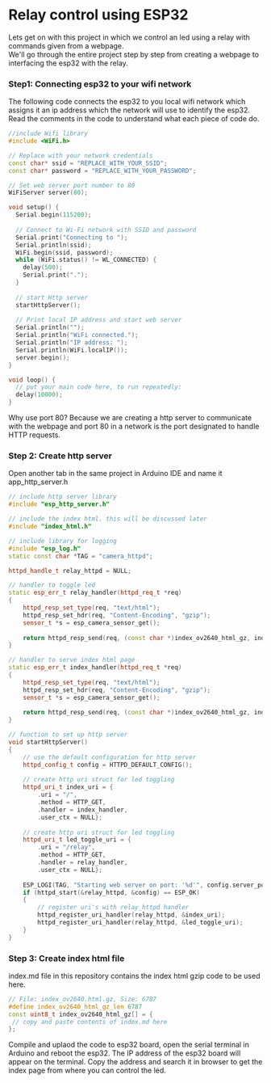 # Relay control using ESP32
Lets get on with this project in which we control an led using a relay with commands given from a webpage.</br>
We'll go through the entire project step by step from creating a webpage to interfacing the esp32 with the relay.</br>

### Step1: Connecting esp32 to your wifi network
The following code connects the esp32 to you local wifi network which assigns it an ip address which the network will use to identify the esp32.
Read the comments in the code to understand what each piece of code do.

```c++
//include Wifi library
#include <WiFi.h>

// Replace with your network credentials
const char* ssid = "REPLACE_WITH_YOUR_SSID";
const char* password = "REPLACE_WITH_YOUR_PASSWORD";

// Set web server port number to 80
WiFiServer server(80);

void setup() {
  Serial.begin(115200);
  
  // Connect to Wi-Fi network with SSID and password
  Serial.print("Connecting to ");
  Serial.println(ssid);
  WiFi.begin(ssid, password);
  while (WiFi.status() != WL_CONNECTED) {
    delay(500);
    Serial.print(".");
  }
  
  // start Http server
  startHttpServer();
  
  // Print local IP address and start web server
  Serial.println("");
  Serial.println("WiFi connected.");
  Serial.println("IP address: ");
  Serial.println(WiFi.localIP());
  server.begin();
}

void loop() {
  // put your main code here, to run repeatedly:
  delay(10000);
}
```

Why use port 80? Because we are creating a http server to communicate with the webpage and port 80 in a network is the port designated to handle HTTP requests.

### Step 2: Create http server
Open another tab in the same project in Arduino IDE and name it app_http_server.h
```c++
// include http server library
#include "esp_http_server.h"

// include the index html. this will be discussed later
#include "index_html.h"

// include library for logging
#include "esp_log.h"
static const char *TAG = "camera_httpd";

httpd_handle_t relay_httpd = NULL;

// handler to toggle led
static esp_err_t relay_handler(httpd_req_t *req)
{
    httpd_resp_set_type(req, "text/html");
    httpd_resp_set_hdr(req, "Content-Encoding", "gzip");
    sensor_t *s = esp_camera_sensor_get();
         
    return httpd_resp_send(req, (const char *)index_ov2640_html_gz, index_ov2640_html_gz_len);
}

// handler to serve index html page
static esp_err_t index_handler(httpd_req_t *req)
{
    httpd_resp_set_type(req, "text/html");
    httpd_resp_set_hdr(req, "Content-Encoding", "gzip");
    sensor_t *s = esp_camera_sensor_get();
         
    return httpd_resp_send(req, (const char *)index_ov2640_html_gz, index_ov2640_html_gz_len);
}

// function to set up http server
void startHttpServer()
{
    // use the default configuration for http server
    httpd_config_t config = HTTPD_DEFAULT_CONFIG();
    
    // create http uri struct for led toggling
    httpd_uri_t index_uri = {
        .uri = "/",
        .method = HTTP_GET,
        .handler = index_handler,
        .user_ctx = NULL};
        
    // create http uri struct for led toggling
    httpd_uri_t led_toggle_uri = {
        .uri = "/relay",
        .method = HTTP_GET,
        .handler = relay_handler,
        .user_ctx = NULL};
    
    ESP_LOGI(TAG, "Starting web server on port: '%d'", config.server_port);
    if (httpd_start(&relay_httpd, &config) == ESP_OK)
    {
        // register uri's with relay_httpd handler
        httpd_register_uri_handler(relay_httpd, &index_uri);
        httpd_register_uri_handler(relay_httpd, &led_toggle_uri);
    }
}
```

### Step 3: Create index html file
index.md file in this repository contains the index html gzip code to be used here.
  
```c++  
// File: index_ov2640.html.gz, Size: 6787
#define index_ov2640_html_gz_len 6787
const uint8_t index_ov2640_html_gz[] = {
 // copy and paste contents of index.md here
};
```

Compile and uplaod the code to esp32 board, open the serial terminal in Arduino and reboot the esp32.
The IP address of the esp32 board will appear on the terminal. Copy the address and search it in browser to get the index page from where you can control the led.


